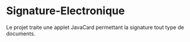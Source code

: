 # Signature-Electronique
Le projet traite une applet JavaCard permettant la signature tout type de documents.

